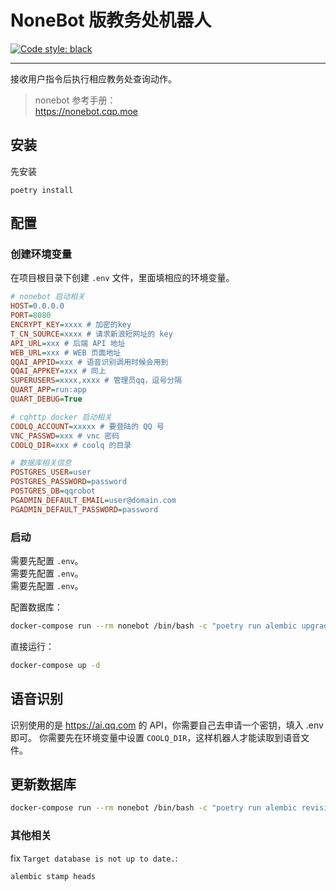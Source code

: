 # NoneBot 版教务处机器人

[![Code style: black](https://img.shields.io/badge/code%20style-black-000000.svg)](https://github.com/psf/black)

---

接收用户指令后执行相应教务处查询动作。

> nonebot 参考手册：  
> <https://nonebot.cqp.moe>

## 安装

先安装

```shell
poetry install
```

## 配置

### 创建环境变量

在项目根目录下创建 `.env` 文件，里面填相应的环境变量。

```ini
# nonebot 启动相关
HOST=0.0.0.0
PORT=8080
ENCRYPT_KEY=xxxx # 加密的key
T_CN_SOURCE=xxxx # 请求新浪短网址的 key
API_URL=xxx # 后端 API 地址
WEB_URL=xxx # WEB 页面地址
QQAI_APPID=xxx # 语音识别调用时候会用到
QQAI_APPKEY=xxx # 同上
SUPERUSERS=xxxx,xxxx # 管理员qq，逗号分隔
QUART_APP=run:app
QUART_DEBUG=True

# cqhttp docker 启动相关
COOLQ_ACCOUNT=xxxxx # 要登陆的 QQ 号
VNC_PASSWD=xxx # vnc 密码
COOLQ_DIR=xxx # coolq 的目录

# 数据库相关信息
POSTGRES_USER=user
POSTGRES_PASSWORD=password
POSTGRES_DB=qqrobot
PGADMIN_DEFAULT_EMAIL=user@domain.com
PGADMIN_DEFAULT_PASSWORD=password
```

### 启动

需要先配置 `.env`。  
需要先配置 `.env`。  
需要先配置 `.env`。  

配置数据库：

```sh
docker-compose run --rm nonebot /bin/bash -c "poetry run alembic upgrade head"
```

直接运行：

```sh
docker-compose up -d
```

## 语音识别

识别使用的是 <https://ai.qq.com> 的 API，你需要自己去申请一个密钥，填入 .env 即可。
你需要先在环境变量中设置 `COOLQ_DIR`，这样机器人才能读取到语音文件。

## 更新数据库

```sh
docker-compose run --rm nonebot /bin/bash -c "poetry run alembic revision --autogenerate -m 'message'"
```

### 其他相关

fix `Target database is not up to date.`:

```sh
alembic stamp heads
```
